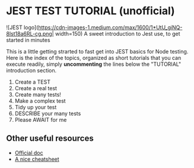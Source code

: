 # JEST TEST TUTORIAL (unofficial)
![JEST logo](https://cdn-images-1.medium.com/max/1600/1*UtU_giNQ-8lst18a6RL-cg.png| width=150)
A sweet introduction to Jest use, to get started in minutes

This is a little getting strarted to fast get into JEST basics for Node testing.
Here is the index of the topics, organized as short tutorials that you can execute
readily, simply **uncommenting** the lines below the "TUTORIAL" introduction section.

1. Create a TEST
2. Create a real test
3. Create many tests!
4. Make a complex test
5. Tidy up your test
6. DESCRIBE your many tests
7. Please AWAIT for me

## Other useful resources
 * [Official doc](https://jestjs.io/)
 * [A nice cheatsheet](https://devhints.io/jest)
